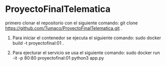 # ProyectoFinalTelematica
primero clonar el repositorio con el siguiente comando: 
git clone https://github.com/Tumaco/ProyectoFinalTelematica.git .

1. Para iniciar el contenedor se ejecuta el siguiente comando:
  sudo docker build -t proyectofinal:01 .

2. Para ejecturar el servicio se usa el siguiente comando:
  sudo docker run -it -p 80:80 proyectofinal:01 python3 app.py                                                                
 
